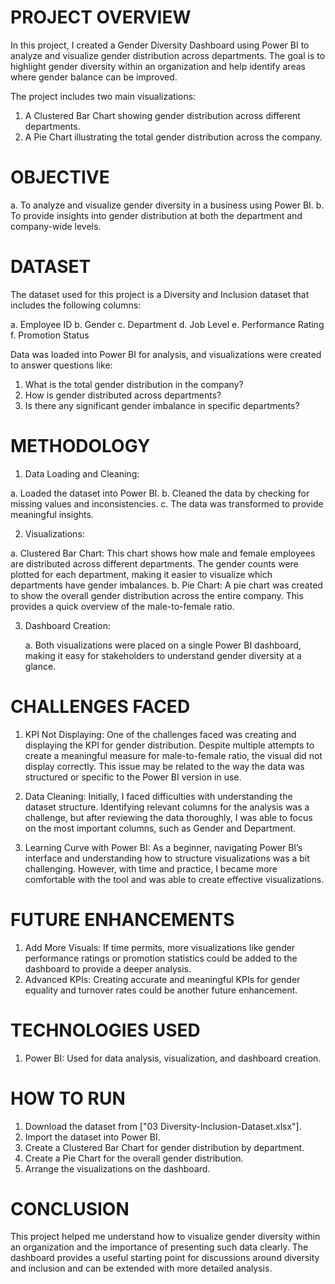 # PROJECT OVERVIEW
In this project, I created a Gender Diversity Dashboard using Power BI to analyze and visualize gender distribution across departments. The goal is to highlight gender diversity within an organization and help identify areas where gender balance can be improved.

The project includes two main visualizations:

1. A Clustered Bar Chart showing gender distribution across different departments.
2. A Pie Chart illustrating the total gender distribution across the company.

# OBJECTIVE
a. To analyze and visualize gender diversity in a business using Power BI.
b. To provide insights into gender distribution at both the department and company-wide levels.

# DATASET 
The dataset used for this project is a Diversity and Inclusion dataset that includes the following columns:

a. Employee ID
b. Gender
c. Department
d. Job Level
e. Performance Rating
f. Promotion Status

Data was loaded into Power BI for analysis, and visualizations were created to answer questions like:

1. What is the total gender distribution in the company?
2. How is gender distributed across departments?
3. Is there any significant gender imbalance in specific departments?

# METHODOLOGY 

1. Data Loading and Cleaning:

  a. Loaded the dataset into Power BI.
  b. Cleaned the data by checking for missing values and inconsistencies.
  c. The data was transformed to provide meaningful insights.

2. Visualizations:

  a. Clustered Bar Chart: This chart shows how male and female employees are distributed across different departments. The gender counts were plotted for each department, 
     making it easier to visualize which departments have gender imbalances.
  b. Pie Chart: A pie chart was created to show the overall gender distribution across the entire company. This provides a quick overview of the male-to-female ratio.

3. Dashboard Creation:

   a. Both visualizations were placed on a single Power BI dashboard, making it easy for stakeholders to understand gender diversity at a glance.

# CHALLENGES FACED
1. KPI Not Displaying: One of the challenges faced was creating and displaying the KPI for gender distribution. Despite multiple attempts to create a meaningful measure for 
   male-to-female ratio, the visual did not display correctly. This issue may be related to the way the data was structured or specific to the Power BI version in use.
   
2. Data Cleaning: Initially, I faced difficulties with understanding the dataset structure. Identifying relevant columns for the analysis was a challenge, but after 
   reviewing the data thoroughly, I was able to focus on the most important columns, such as Gender and Department.

3. Learning Curve with Power BI: As a beginner, navigating Power BI’s interface and understanding how to structure visualizations was a bit challenging. However, with time and practice, I became more comfortable with the tool and was able to create effective visualizations.

# FUTURE ENHANCEMENTS
1. Add More Visuals: If time permits, more visualizations like gender performance ratings or promotion statistics could be added to the dashboard to provide a deeper 
   analysis.
2. Advanced KPIs: Creating accurate and meaningful KPIs for gender equality and turnover rates could be another future enhancement.

# TECHNOLOGIES USED
1. Power BI: Used for data analysis, visualization, and dashboard creation.

# HOW TO RUN
1. Download the dataset from ["03 Diversity-Inclusion-Dataset.xlsx"].
2. Import the dataset into Power BI.
3. Create a Clustered Bar Chart for gender distribution by department.
4. Create a Pie Chart for the overall gender distribution.
5. Arrange the visualizations on the dashboard.

# CONCLUSION 
This project helped me understand how to visualize gender diversity within an organization and the importance of presenting such data clearly. The dashboard provides a useful starting point for discussions around diversity and inclusion and can be extended with more detailed analysis.




